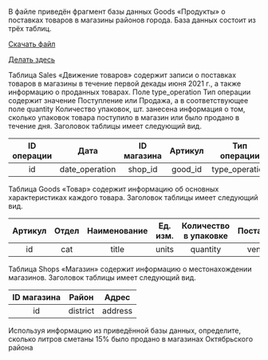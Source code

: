 В файле приведён фрагмент базы данных Goods «Продукты» о поставках товаров в магазины районов города. База данных состоит из трёх таблиц.

[Скачать файл](https://zinkin.ru/check/sqlite.db)

[Делать здесь](https://sqliteonline.com)

Таблица Sales «Движение товаров» содержит записи о поставках товаров в магазины в течение первой декады июня 2021 г., а также информацию о проданных товарах. Поле type_operation Тип операции содержит значение Поступление или Продажа, а в соответствующее поле quantity Количество упаковок, шт. занесена информация о том, сколько упаковок товара поступило в магазин или было продано в течение дня. Заголовок таблицы имеет следующий вид.


|ID операции|Дата|ID магазина|Артикул|Тип операции|Количество упаковок|Цена, руб./шт.|
|:--:|:--:|:--:|:--:|:--:|:--:|:--:|
|id|date_operation|shop_id|good_id|type_operation|quantity|unit_price|


Таблица Goods «Товар» содержит информацию об основных характеристиках каждого товара. Заголовок таблицы имеет следующий вид.

|Артикул|Отдел|Наименование|Ед. изм.|Количество в упаковке|Поставщик|
|:--:|:--:|:--:|:--:|:--:|:--:|
|id|cat|title|units|quantity|vendor|


Таблица Shops «Магазин» содержит информацию о местонахождении магазинов. Заголовок таблицы имеет следующий вид.

|ID магазина|Район|Адрес|
|:--:|:--:|:--:|
|id|district|address|

Используя информацию из приведённой базы данных, определите, сколько литров сметаны 15% было продано в магазинах Октябрьского района
